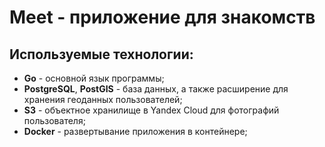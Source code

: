 # Meet - приложение для знакомств

## Используемые технологии:

* **Go** - основной язык программы;
* **PostgreSQL**, **PostGIS** - база данных, а также расширение для хранения геоданных пользователей;
* **S3** - объектное хранилище в Yandex Cloud для фотографий пользователя;
* **Docker** - развертывание приложения в контейнере;